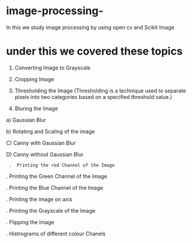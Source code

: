 # image-processing- 


In this we study image processing by using open cv and  Scikit Image

# under this we covered these topics 

1.  Converting Image to Grayscale

2.  Cropping Image

3.  Thresholding the Image (Thresholding is a technique used to separate pixels into two categories based on a specified threshold value.)


4.  Bluring the Image 

  a) Gaussian Blur

  b) Rotating and Scaling of the image

   C) Canny with Gaussian Blur


   D) Canny without Gaussian Blur


     .  Printing the red Channel of the Image

   .  Printing the Green Channel of the Image

   . Printing the Blue Channel of the Image

   .  Printing the image on axis

   . Printing the Grayscale of the Image


   . Flipping the Image

   .  Histrograms of different colour Chanels
